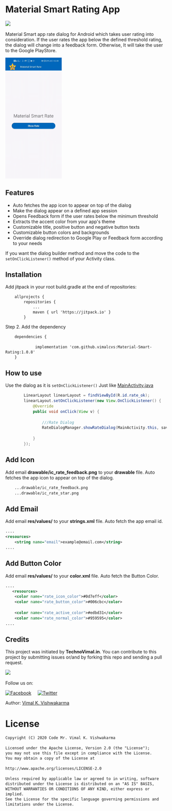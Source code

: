 # Material Smart Rating App
[![](https://jitpack.io/v/vimalcvs/Material-Smart-Rating.svg)](https://jitpack.io/#vimalcvs/Material-Smart-Rating)

Material Smart app rate dialog for Android which takes user rating into consideration. If the user rates the app below the defined threshold rating, the dialog will change into a feedback form. Otherwise, It will take the user to the
Google PlayStore.

<img src="demo.gif" width="35%"/>

## Features
- Auto fetches the app icon to appear on top of the dialog
- Make the dialog appear on a defined app session
- Opens Feedback form if the user rates below the minimum threshold
- Extracts the accent color from your app's theme
- Customizable title, positive button and negative button texts
- Customizable button colors and backgrounds
- Override dialog redirection to Google Play or Feedback form according to your needs

If you want the dialog builder method and move the code to the `setOnClickListener()` method of your Activity class.
 
## Installation

Add jitpack in your root build.gradle at the end of repositories:
```
	allprojects {
		repositories {
			...
			maven { url 'https://jitpack.io' }
		}
```
Step 2. Add the dependency

```
	dependencies {
	
	         implementation 'com.github.vimalcvs:Material-Smart-Rating:1.0.8'
	}
```

## How to use
Use the dialog as it is `setOnClickListener()` Just like <a href="https://github.com/vimalcvs/Material-Smart-Rating/blob/master/app/src/main/java/com/vimalcvs/myrateapp/MainActivity.java">MainActivity.java</a>
```java
        LinearLayout linearLayout = findViewById(R.id.rate_ok);
        linearLayout.setOnClickListener(new View.OnClickListener() {
            @Override
            public void onClick(View v) {
	    
                ///Rate Dialog
                RateDialogManager.showRateDialog(MainActivity.this, savedInstanceState);

            }
        });
```
## Add Icon 
Add email **drawable/ic_rate_feedback.png** to your **drawable** file. Auto fetches the app icon to appear on top of the dialog.
```xml
    ...drawable/ic_rate_feedback.png
    ...drawable/ic_rate_star.png
```
## Add Email
Add email **res/values/** to your **strings.xml** file. Auto fetch the app email id.
```xml
....
<resources>
    <string name="email">example@email.com</string>
....
```
## Add Button Color
Add email **res/values/** to your **color.xml** file. Auto fetch the Button Color.
```xml
....
   <resources>
    <color name="rate_icon_color">#0d7eff</color>
    <color name="rate_button_color">#006cbc</color>
	  
    <color name="rate_active_color">#edbd31</color>
    <color name="rate_normal_color">#959595</color>
....
```

## Credits

This project was initiated by **TechnoVimal.in**. You can contribute to this project by submitting issues or/and by forking this repo and sending a pull request.

![](https://mlsvormsouvm.i.optimole.com/DV0GLTY-FqZU1jKu/w:auto/h:auto/q:auto/https://www.technovimal.in/wp-content/uploads/2019/09/technovimal_moblie_logo_250x40-1.png)

Follow us on:

[![Facebook](http://codemybrainsout.com/files/img/fb.png)](https://www.facebook.com/vimalcvs)&nbsp;&nbsp;&nbsp;&nbsp;&nbsp;[![Twitter](http://codemybrainsout.com/files/img/tw.png)](https://twitter.com/vimalvishwakar6)

Author: [Vimal K. Vishwakarma](https://github.com/vimalcvs)

# License
```
Copyright (C) 2020 Code Mr. Vimal K. Vishwakarma

Licensed under the Apache License, Version 2.0 (the "License");
you may not use this file except in compliance with the License.
You may obtain a copy of the License at

http://www.apache.org/licenses/LICENSE-2.0

Unless required by applicable law or agreed to in writing, software
distributed under the License is distributed on an "AS IS" BASIS,
WITHOUT WARRANTIES OR CONDITIONS OF ANY KIND, either express or implied.
See the License for the specific language governing permissions and
limitations under the License.
```
